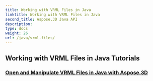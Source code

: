 ```yaml
---
title: Working with VRML Files in Java
linktitle: Working with VRML Files in Java
second_title: Aspose.3D Java API
description: 
type: docs
weight: 26
url: /java/vrml-files/
---
```


## Working with VRML Files in Java Tutorials
### [Open and Manipulate VRML Files in Java with Aspose.3D](./open-vrml-files-java/)